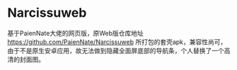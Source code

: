 # Narcissuweb

基于PaienNate大佬的网页版，原Web版仓库地址
https://github.com/PaienNate/Narcissuweb
所打包的套壳apk，兼容性尚可，由于不是原生安卓应用，故无法做到隐藏全面屏底部的导航条，个人替换了一个高清的封面图。

